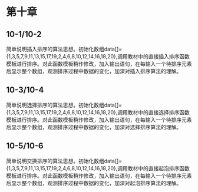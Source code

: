 # 第十章

## 10-1/10-2

简单说明插入排序的算法思想。初始化数组data[]={1,3,5,7,9,11,13,15,17,19,2,4,6,8,10,12,14,16,18,20},调用教材中的直接插入排序函数模板进行排序。对此函数模板稍作修改，加入输出语句，在每输入一个待排序元素后显示整个数组，观测排序过程中数据的变化，加深对插入排序算法的理解。

## 10-3/10-4

简单说明选择排序的算法思想。初始化数组data[]={1,3,5,7,9,11,13,15,17,19,2,4,6,8,10,12,14,16,18,20},调用教材中的直接选择排序函数模板进行排序。对此函数模板稍作修改，加入输出语句，在每输入一个待排序元素后显示整个数组，观测排序过程中数据的变化，加深对选择排序算法的理解。

## 10-5/10-6

简单说明交换排序的算法思想。初始化数组data[]={1,3,5,7,9,11,13,15,17,19,2,4,6,8,10,12,14,16,18,20},调用教材中的直接起泡排序函数模板进行排序。对此函数模板稍作修改，加入输出语句，在每输入一个待排序元素后显示整个数组，观测排序过程中数据的变化，加深对起泡排序算法的理解。
